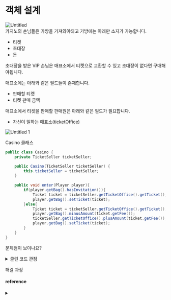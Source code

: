 # 객체 설계
![Untitled](https://user-images.githubusercontent.com/72185011/218302167-a3664fef-7f1f-4698-842d-7786a3b50c9d.png)  
카지노의 손님들은 가방을 가져와야되고 가방에는 아래만 소지가 가능합니다.

- 티켓
- 초대장
- 돈

초대장을 받은 VIP 손님은 매표소에서 티켓으로 교환할 수 있고 초대장이 없다면 구매해야됩니다.

매표소에는 아래와 같은 필드들이 존재합니다.

- 판매할 티켓
- 티켓 판매 금액

매표소에서 티켓을 판매할 판매원은 아래와 같은 필드가 필요합니다.

- 자신이 일하는 매표소(ticketOffice)

![Untitled 1](https://user-images.githubusercontent.com/72185011/218302171-298e2cd5-0720-469d-98ca-f3047602be3d.png)

Casino 클래스

```java
public class Casino {
    private TicketSeller ticketSeller;

    public Casino(TicketSeller ticketSeller) {
        this.ticketSeller = ticketSeller;
    }
    
    public void enter(Player player){
        if(player.getBag().hasInvitation()){
            Ticket ticket = ticketSeller.getTicketOffice().getTicket();
            player.getBag().setTicket(ticket);
        }else{
            Ticket ticket = ticketSeller.getTicketOffice().getTicket();
            player.getBag().minusAmount(ticket.getFee());
            ticketSeller.getTicketOffice().plusAmount(ticket.getFee());
            player.getBag().setTicket(ticket);
        }
    }
}
```

문제점이 보이나요?
<details>
<summary>클린 코드 관점</summary>
클린 코드 관점
    1. 정상 동작
    2. 변경에 용이
    3. 쉽게 이해 가능한 가독성
    
    2번과 3번을 충족하지 못했다. 
    위 Casino 클래스 enter 메소드를 보면 가방을 뒤져서 초대권이 있으면 직원이 매표소 티켓꺼내서 가방에 넣어주고 입장권이 없으면 
    가방에서 돈빼서 매표소에 넣고 티켓을 손님 가방에 넣어준다.
    
    → 손님과 직원은 카지노의 수동적인 존재
    
    문제
    
    1. 손님
        1. 카지노에서 내 가방을 마음대로 뒤진다.
    2. 직원
        1. 카지노에서 허락도없이 티켓과 현금에 마음대로 접근한다.
        2. 관람객 가방에 티켓을 넣어주고 돈을 계산하는 일을 카지노가 하고있다.
    
    현실에서는 불가능한 일이다.  
    
    enter 메소드를 이해하기 위해서는 전체적인 내용을 모두 이해하고 있어야 사용 가능하다.
    하나의 클래스에서 너무 많은 내용을 가지고있기에 코드를 작성하는 사람이나 읽는 사람이나 악취를 느낄 수 있다.
    
    마지막 문제는 만약 직원이나 손님 클래스를 변경 할 경우 카지노 클래스까지 영향을 주게된다.
    객체 사이의 의존성을 완전히 제거 할 수는 없다. **객체지향 설계란 서로 의존하며 협력하는 객체들의
    공동체를 구축하는것**이기 때문이다. 
</details>

해결 과정


#### reference
<details>
<summary> </summary>
- 오브젝트: 코드로 이해하는 객체지향 설계  
- 객체지향의 사실과 오해
</details>
